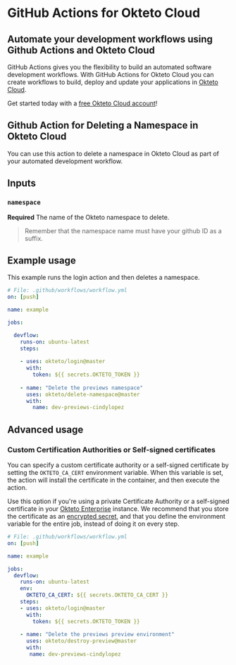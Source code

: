 # GitHub Actions for Okteto Cloud

## Automate your development workflows using Github Actions and Okteto Cloud
GitHub Actions gives you the flexibility to build an automated software development workflows. With GitHub Actions for Okteto Cloud you can create workflows to build, deploy and update your applications in [Okteto Cloud](https://cloud.okteto.com).

Get started today with a [free Okteto Cloud account](https://cloud.okteto.com)!

## Github Action for Deleting a Namespace in Okteto Cloud

You can use this action to delete a namespace in Okteto Cloud as part of your automated development workflow.

## Inputs

### `namespace`

**Required**  The name of the Okteto namespace to delete.

> Remember that the namespace name must have your github ID as a suffix.

## Example usage

This example runs the login action and then deletes a namespace.

```yaml
# File: .github/workflows/workflow.yml
on: [push]

name: example

jobs:

  devflow:
    runs-on: ubuntu-latest
    steps:
    
    - uses: okteto/login@master
      with:
        token: ${{ secrets.OKTETO_TOKEN }}
    
    - name: "Delete the previews namespace"
      uses: okteto/delete-namespace@master
      with:
        name: dev-previews-cindylopez
```


## Advanced usage

 ### Custom Certification Authorities or Self-signed certificates

 You can specify a custom certificate authority or a self-signed certificate by setting the `OKTETO_CA_CERT` environment variable. When this variable is set, the action will install the certificate in the container, and then execute the action. 

 Use this option if you're using a private Certificate Authority or a self-signed certificate in your [Okteto Enterprise](http://okteto.com/enterprise) instance.  We recommend that you store the certificate as an [encrypted secret](https://docs.github.com/en/actions/reference/encrypted-secrets), and that you define the environment variable for the entire job, instead of doing it on every step.


 ```yaml
 # File: .github/workflows/workflow.yml
 on: [push]

 name: example

 jobs:
   devflow:
     runs-on: ubuntu-latest
     env:
       OKTETO_CA_CERT: ${{ secrets.OKTETO_CA_CERT }}
     steps:
     - uses: okteto/login@master
       with:
         token: ${{ secrets.OKTETO_TOKEN }}
    
     - name: "Delete the previews preview environment"
       uses: okteto/destroy-preview@master
       with:
        name: dev-previews-cindylopez
```